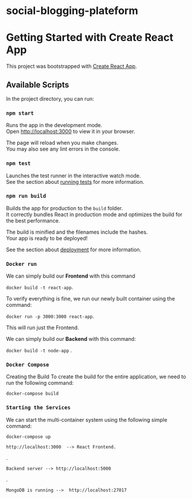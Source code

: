 # social-blogging-plateform


# Getting Started with Create React App

This project was bootstrapped with [Create React App](https://github.com/facebook/create-react-app).

## Available Scripts

In the project directory, you can run:

### `npm start`

Runs the app in the development mode.\
Open [http://localhost:3000](http://localhost:3000) to view it in your browser.

The page will reload when you make changes.\
You may also see any lint errors in the console.

### `npm test`

Launches the test runner in the interactive watch mode.\
See the section about [running tests](https://facebook.github.io/create-react-app/docs/running-tests) for more information.

### `npm run build`

Builds the app for production to the `build` folder.\
It correctly bundles React in production mode and optimizes the build for the best performance.

The build is minified and the filenames include the hashes.\
Your app is ready to be deployed!

See the section about [deployment](https://facebook.github.io/create-react-app/docs/deployment) for more information.


### `Docker run`
We can simply build our <b>Frontend</b> with this command

`docker build -t react-app`.

To verify everything is fine, we run our newly built container using the command:

`docker run -p 3000:3000 react-app`. 

This will run just the Frontend.


We can simply build our <b>Backend</b> with this command:

`docker build -t node-app` .


### `Docker Compose`

Creating the Build
To create the build for the entire application, we need to run the following command: 

`docker-compose build`


### `Starting the Services`

We can start the multi-container system using the following simple command: 

`docker-compose up`

    http://localhost:3000  --> React Frontend.

.

    Backend server --> http://localhost:5000
.

    MongoDB is running -->  http://localhost:27017
